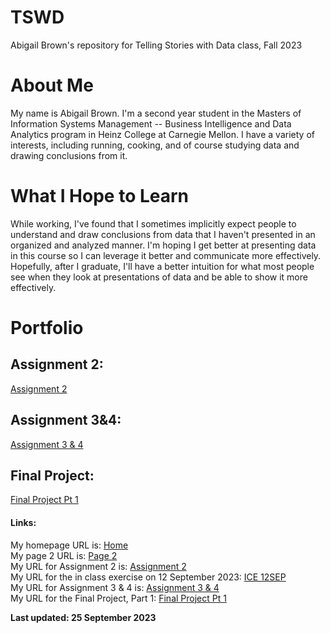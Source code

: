 # TSWD
Abigail Brown's repository for Telling Stories with Data class, Fall 2023

# About Me
My name is Abigail Brown. I'm a second year student in the Masters of Information Systems Management -- Business Intelligence and Data Analytics program in Heinz College at Carnegie Mellon. I have a variety of interests, including running, cooking, and of course studying data and drawing conclusions from it.

# What I Hope to Learn
While working, I've found that I sometimes implicitly expect people to understand and draw conclusions from data that I haven't presented in an organized and analyzed manner. I'm hoping I get better at presenting data in this course so I can leverage it better and communicate more effectively. Hopefully, after I graduate, I'll have a better intuition for what most people see when they look at presentations of data and be able to show it more effectively.

# Portfolio

## Assignment 2:
[Assignment 2](https://abiabrown.github.io/TSWD/Assignment2)   

## Assignment 3&4:
[Assignment 3 & 4](https://abiabrown.github.io/TSWD/Assignment_3&4) 

## Final Project:
[Final Project Pt 1](https://abiabrown.github.io/TSWD/Final_Project_Pt1)    

#### Links:
My homepage URL is: [Home](https://abiabrown.github.io/TSWD/)  
My page 2 URL is: [Page 2](https://abiabrown.github.io/TSWD/page2)   
My URL for Assignment 2 is: [Assignment 2](https://abiabrown.github.io/TSWD/Assignment2)   
My URL for the in class exercise on 12 September 2023: [ICE 12SEP](https://abiabrown.github.io/TSWD/In-Class_9-12)   
My URL for Assignment 3 & 4 is: [Assignment 3 & 4](https://abiabrown.github.io/TSWD/Assignment_3&4)   
My URL for the Final Project, Part 1: [Final Project Pt 1](https://abiabrown.github.io/TSWD/Final_Project_Pt1)    

**Last updated: 25 September 2023**
